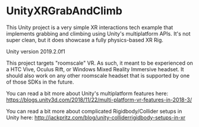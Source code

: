 # UnityXRGrabAndClimb
This Unity project is a very simple XR interactions tech example that implements grabbing and climbing using Unity's multiplatform APIs.  It's not super clean, but it does showcase a fully physics-based XR Rig.

Unity version 2019.2.0f1

This project targets "roomscale" VR.  As such, it meant to be experienced on a HTC Vive, Oculus Rift, or Windows Mixed Reality Immersive headset.  It should also work on any other roomscale headset that is supported by one of those SDKs in the future.

You can read a bit more about Unity's multiplatform features here: https://blogs.unity3d.com/2018/11/22/multi-platform-vr-features-in-2018-3/

You can read a bit more about complicated Rigidbody/Collider setups in Unity here: http://jackpritz.com/blog/unity-colliderrigidbody-setups-in-xr
